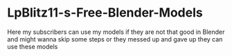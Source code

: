 # LpBlitz11-s-Free-Blender-Models
Here my subscribers can use my models if they are not that good in Blender and might wanna skip some steps or they messed up and gave up they can use these models 
